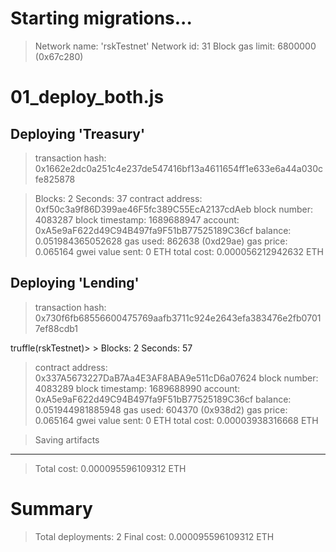 Starting migrations...
======================
> Network name:    'rskTestnet'
> Network id:      31
> Block gas limit: 6800000 (0x67c280)


01_deploy_both.js
=================


   Deploying 'Treasury'
   --------------------

   > transaction hash:    0x1662e2dc0a251c4e237de547416bf13a4611654ff1e633e6a44a030cfe825878

   > Blocks: 2            Seconds: 37
   > contract address:    0xf50c3a9f86D399ae46F5fc389C55EcA2137cdAeb
   > block number:        4083287
   > block timestamp:     1689688947
   > account:             0xA5e9aF622d49C94B497fa9F51bB77525189C36cf
   > balance:             0.051984365052628
   > gas used:            862638 (0xd29ae)
   > gas price:           0.065164 gwei
   > value sent:          0 ETH
   > total cost:          0.000056212942632 ETH



   Deploying 'Lending'
   -------------------

   > transaction hash:    0x730f6fb68556600475769aafb3711c924e2643efa383476e2fb07017ef88cdb1

truffle(rskTestnet)>    > Blocks: 2            Seconds: 57
   > contract address:    0x337A5673227DaB7Aa4E3AF8ABA9e511cD6a07624
   > block number:        4083289
   > block timestamp:     1689688990
   > account:             0xA5e9aF622d49C94B497fa9F51bB77525189C36cf
   > balance:             0.051944981885948
   > gas used:            604370 (0x938d2)
   > gas price:           0.065164 gwei
   > value sent:          0 ETH
   > total cost:          0.00003938316668 ETH


   > Saving artifacts
   -------------------------------------
   > Total cost:     0.000095596109312 ETH

Summary
=======
> Total deployments:   2
> Final cost:          0.000095596109312 ETH